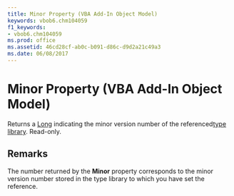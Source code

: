 ```yaml
---
title: Minor Property (VBA Add-In Object Model)
keywords: vbob6.chm104059
f1_keywords:
- vbob6.chm104059
ms.prod: office
ms.assetid: 46cd28cf-ab0c-b091-d86c-d9d2a21c49a3
ms.date: 06/08/2017
---
```



# Minor Property (VBA Add-In Object Model)



Returns a [Long](../../Glossary/vbe-glossary.md) indicating the minor version number of the referenced[type library](../../Glossary/vbe-glossary.md#type-library). Read-only.

## Remarks

The number returned by the  **Minor** property corresponds to the minor version number stored in the type library to which you have set the reference.

